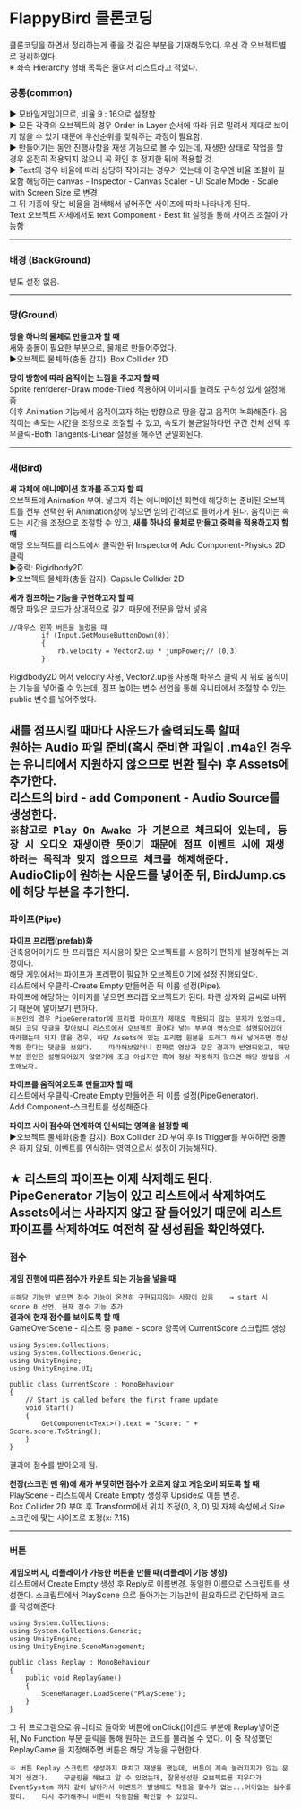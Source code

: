 # FlappyBird 클론코딩 
클론코딩을 하면서 정리하는게 좋을 것 같은 부분을 기재해두었다.
우선 각 오브젝트별로 정리하였다.   
※ 좌측 Hierarchy 형태 목록은 줄여서 리스트라고 적었다.   

### **공통(common)**   
▶ 모바일게임이므로, 비율 9 : 16으로 설정함    
▶ 모든 각각의 오브젝트의 경우 Order in Layer 순서에 따라 뒤로 밀려서 제대로 보이지 않을 수 있기 때문에 우선순위를 맞춰주는 과정이 필요함.   
▶ 만들어가는 동안 진행사항을 재생 기능으로 볼 수 있는데, 재생한 상태로 작업을 할 경우 온전히 적용되지 않으니 꼭 확인 후 정지한 뒤에 적용할 것.   
▶ Text의 경우 비율에 따라 상당히 작아지는 경우가 있는데 이 경우엔 비율 조절이 필요함
해당하는 canvas - Inspector - Canvas Scaler - UI Scale Mode - Scale with Screen Size 로 변경   
그 뒤 기종에 맞는 비율을 검색해서 넣어주면 사이즈에 따라 나타나게 된다.   
Text 오브젝트 자체에서도 text Component - Best fit 설정을 통해 사이즈 조절이 가능함   

---   
### **배경 (BackGround)**   
별도 설정 없음.   
   
---   
### **땅(Ground)**   
**땅을 하나의 물체로 만들고자 할 때**  
새와 충돌이 필요한 부분으로, 물체로 만들어주었다.   
▶오브젝트 물체화(충돌 감지): Box Collider 2D   
   
**땅이 방향에 따라 움직이는 느낌을 주고자 할 때**   
Sprite renfderer-Draw mode-Tiled 적용하여 이미지를 늘려도 규칙성 있게 설정해줌   
이후 Animation 기능에서 움직이고자 하는 방향으로 땅을 잡고 움직여 녹화해준다.
움직이는 속도는 시간을 조정으로 조절할 수 있고, 속도가 불균일하다면 구간 전체 선택 후 우클릭-Both Tangents-Linear 설정을 해주면 균일화된다.   
   
---   
### **새(Bird)**   
**새 자체에 애니메이션 효과를 주고자 할 때**   
오브젝트에 Animation 부여. 넣고자 하는 애니메이션 화면에 해당하는 준비된 오브젝트를 전부 선택한 뒤 Animation창에 넣으면 임의 간격으로 들어가게 된다.
움직이는 속도는 시간을 조정으로 조절할 수 있고, 
**새를 하나의 물체로 만들고 중력을 적용하고자 할 때**   
해당 오브젝트를 리스트에서 클릭한 뒤 Inspector에 Add Component-Physics 2D 클릭   
▶중력: Rigidbody2D   
▶오브젝트 물체화(충돌 감지): Capsule Collider 2D

**새가 점프하는 기능을 구현하고자 할 때**   
해당 파일은 코드가 상대적으로 길기 때문에 전문을 앞서 넣음   
```
//마우스 왼쪽 버튼을 눌렀을 때
        if (Input.GetMouseButtonDown(0))
        {
            rb.velocity = Vector2.up * jumpPower;// (0,3)   
        }
```   
Rigidbody2D 에서 velocity 사용, Vector2.up을 사용해 마우스 클릭 시 위로 움직이는 기능을 넣어줄 수 있는데, 점프 높이는 변수 선언을 통해 유니티에서 조절할 수 있는 public 변수를 넣어주었다.

**새를 점프시킬 때마다 사운드가 출력되도록 할때**   
원하는 Audio 파일 준비(혹시 준비한 파일이 .m4a인 경우는 유니티에서 지원하지 않으므로 변환 필수) 후 Assets에 추가한다.   
리스트의 bird - add Component - Audio Source를 생성한다.   
`※참고로 Play On Awake 가 기본으로 체크되어 있는데, 등장 시 오디오 재생이란 뜻이기 때문에 점프 이벤트 시에 재생하려는 목적과 맞지 않으므로 체크를 해제해준다.`   
AudioClip에 원하는 사운드를 넣어준 뒤, BirdJump.cs에 해당 부분을 추가한다.   
---   
### **파이프(Pipe)**   
**파이프 프리팹(prefab)화**   
건축용어이기도 한 프리팹은 재사용이 잦은 오브젝트를 사용하기 편하게 설정해두는 과정이다.   
해당 게임에서는 파이프가 프리팹이 필요한 오브젝트이기에 설정 진행되었다.   
리스트에서 우클릭-Create Empty 만들어준 뒤 이름 설정(Pipe).   
파이프에 해당하는 이미지를 넣으면 프리팹 오브젝트가 된다. 파란 상자와 글씨로 바뀌기 때문에 알아보기 편하다.   
`※본인의 경우 PipeGenerator에 프리팹 파이프가 제대로 적용되지 않는 문제가 있었는데, 해당 코딩 댓글을 찾아보니 리스트에서 오브젝트 끌어다 넣는 부분이 영상으로 설명되어있어 따라했는데 되지 않을 경우, 하단 Assets에 있는 프리팹 원본을 드래그 해서 넣어주면 정상작동 한다는 댓글을 보았다.   
따라해보았더니 진짜로 영상과 같은 결과가 반영되었고, 해당 부분 원인은 설명되어있지 않았기에 조금 아쉽지만 혹여 정상 작동하지 않으면 해당 방법을 시도해보자.`
   
**파이프를 움직여오도록 만들고자 할 때**   
리스트에서 우클릭-Create Empty 만들어준 뒤 이름 설정(PipeGenerator).   
Add Component-스크립트를 생성해준다.

**파이프 사이 점수와 연계하여 인식되는 영역을 설정할 때**   
▶오브젝트 물체화(충돌 감지): Box Collider 2D 부여 후 Is Trigger를 부여하면 충돌은 하지 않되, 이벤트를 인식하는 영역으로서 설정이 가능해진다.   

★ 리스트의 파이프는 이제 삭제해도 된다. PipeGenerator 기능이 있고 리스트에서 삭제하여도 Assets에서는 사라지지 않고 잘 들어있기 때문에 리스트 파이프를 삭제하여도 여전히 잘 생성됨을 확인하였다.   
---   
### **점수**
**게임 진행에 따른 점수가 카운트 되는 기능을 넣을 때**   

`※해당 기능만 넣으면 점수 기능이 온전히 구현되지않는 사항이 있음   
→ start 시 score 0 선언, 현재 점수 기능 추가`   
**결과에 현재 점수를 보이도록 할 때**   
GameOverScene - 리스트 중 panel - score 항목에 CurrentScore 스크립트 생성   
```
using System.Collections;
using System.Collections.Generic;
using UnityEngine;
using UnityEngine.UI;

public class CurrentScore : MonoBehaviour
{
    // Start is called before the first frame update
    void Start()
    {
        GetComponent<Text>().text = "Score: " + Score.score.ToString();
    }
}
```
결과에 점수를 받아오게 됨.   

**천장(스크린 맨 위)에 새가 부딪히면 점수가 오르지 않고 게임오버 되도록 할 때**   
PlayScene - 리스트에서 Create Empty 생성후 Upside로 이름 변경.   
Box Collider 2D 부여 후 Transform에서 위치 조정(0, 8, 0) 및 자체 속성에서 Size 스크린에 맞는 사이즈로 조정(x: 7.15)   

---   
### **버튼**   
**게임오버 시, 리플레이가 가능한 버튼을 만들 때(리플레이 기능 생성)**   
리스트에서 Create Empty 생성 후 Reply로 이름변경. 동일한 이름으로 스크립트를 생성한다.
스크립트에서 PlayScene 으로 돌아가는 기능만이 필요하므로 간단하게 코드를 작성해준다.
```
using System.Collections;
using System.Collections.Generic;
using UnityEngine;
using UnityEngine.SceneManagement;

public class Replay : MonoBehaviour
{
    public void ReplayGame()
    {
        SceneManager.LoadScene("PlayScene");
    }
}   
```   
그 뒤 프로그램으로 유니티로 돌아와 버튼에 onClick()이벤트 부분에 Replay넣어준 뒤, No Function 부분 클릭을 통해 원하는 코드를 불러올 수 있다. 이 중 작성했던 ReplayGame 을 지정해주면 버튼은 해당 기능을 구현한다.

`※ 버튼 Replay 스크립트 생성까지 마치고 재생을 했는데, 버튼이 계속 눌러지지가 않는 문제가 생겼다.   
구글링을 해보고 알 수 있었는데, 잘못생성한 오브젝트를 지우다가 EventSystem 까지 같이 날아가서 이벤트가 발생해도 작동을 할수가 없는...어이없는 실수를 했다.   
다시 추가해주니 버튼이 작동함을 확인할 수 있었다.`    